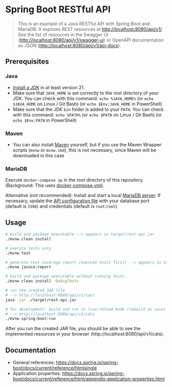 # Spring Boot RESTful API

> This is an example of a Java RESTful API with Spring Boot and MariaDB.
> It exposes REST resources at <http://localhost:8080/api/v1/>.
> See the list of resources in the Swagger UI (<http://localhost:8080/api/v1/swagger-ui>) or OpenAPI documentation as JSON (<http://localhost:8080/api/v1/api-docs>).

## Prerequisites

### Java

- [Install a JDK](https://www.oracle.com/de/java/technologies/downloads/) in at least version 21.
- Make sure that `JAVA_HOME` is set correctly to the root directory of your JDK. You can check with this command: `echo %JAVA_HOME%` (or `echo $JAVA_HOME` on Linux / Git Bash) (or `echo $Env:JAVA_HOME` in PowerShell)
- Make sure that the JDK `bin` folder is added to your `PATH`. You can check with this command: `echo %PATH%` (or `echo $PATH` on Linux / Git Bash) (or `echo $Env:PATH` in PowerShell)

### Maven

- You can also install [Maven](https://maven.apache.org/) yourself, but if you use the Maven Wrapper scripts (`mvnw` or `mvnw.cmd`), this is not necessary, since Maven will be downloaded in this case

### MariaDB

Execute `docker-compose up` in the root directory of this repository. (Background: This uses [docker-compose.yml](../docker-compose.yml)).

Alternative (not recommended): Install and start a local [MariaDB server](https://mariadb.org/download/).
If necessary, update the [API configuration file](src/main/resources/application.properties) with your database port (default is `3306`) and credentials (default is `root`:`root`)

## Usage

```bash
# build and package executable --> appears in target/rest-api.jar
./mvnw clean install

# execute tests only
./mvnw test

# generate test coverage report (execute tests first) --> appears in target/site/jacoco/index.html
./mvnw jacoco:report

# build and package executable without running tests
./mvnw clean install -DskipTests

# run the created JAR file
# --> http://localhost:8080/api/v1/cats
java -jar ./target/rest-api.jar

# for development: build and run in live-reload mode (rebuild on save)
# --> http://localhost:8080/api/v1/cats
./mvnw spring-boot:run
```

After you run the created JAR file, you should be able to see the implemented resources in your browser (http://localhost:8080/api/v1/cats).

## Documentation

- General references: https://docs.spring.io/spring-boot/docs/current/reference/htmlsingle
- Application properties: https://docs.spring.io/spring-boot/docs/current/reference/html/appendix-application-properties.html
